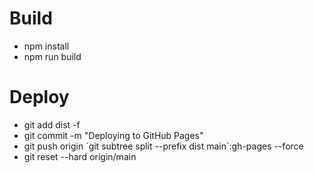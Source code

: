 # Build
- npm install
- npm run build

# Deploy
- git add dist -f 
- git commit -m "Deploying to GitHub Pages"
- git push origin \`git subtree split --prefix dist main\`:gh-pages --force 
- git reset --hard origin/main

